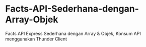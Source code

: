 # Facts-API-Sederhana-dengan-Array-Objek
Facts API Express Sederhana dengan Array &amp; Objek, Konsum API menggunakan Thunder Client
